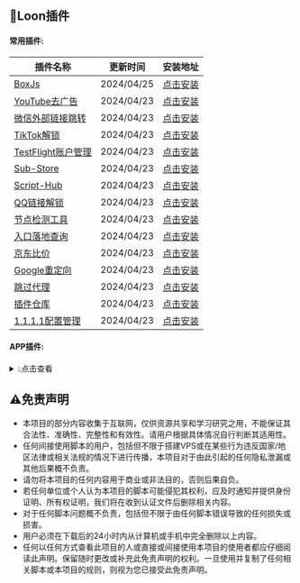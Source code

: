 ## 🎈Loon插件
#### 常用插件:
| 插件名称 | 更新时间 | 安装地址 |
| - | - | - |
| [BoxJs](https://raw.githubusercontent.com/JiaBei-Q/Rules/main/loon/plugin/Loon_BoxJS.plugin) | 2024/04/25 | [点击安装](https://www.nsloon.com/openloon/import?plugin=https://raw.githubusercontent.com/JiaBei-Q/Rules/main/loon/plugin/Loon_BoxJS.plugin) |
| [YouTube去广告](https://raw.githubusercontent.com/JiaBei-Q/Rules/main/loon/plugin/Loon_YouTube_ads.plugin) | 2024/04/23 | [点击安装](https://www.nsloon.com/openloon/import?plugin=https://raw.githubusercontent.com/JiaBei-Q/Rules/main/loon/plugin/Loon_YouTube_ads.plugin) |
| [微信外部链接跳转](https://raw.githubusercontent.com/JiaBei-Q/Rules/main/loon/plugin/Loon_WeixinLinks.plugin) | 2024/04/23 | [点击安装](https://www.nsloon.com/openloon/import?plugin=https://raw.githubusercontent.com/JiaBei-Q/Rules/main/loon/plugin/Loon_WeixinLinks.plugin) |
| [TikTok解锁](https://raw.githubusercontent.com/JiaBei-Q/Rules/main/loon/plugin/Loon_TikTok.plugin) | 2024/04/23 | [点击安装](https://www.nsloon.com/openloon/import?plugin=https://raw.githubusercontent.com/JiaBei-Q/Rules/main/loon/plugin/Loon_TikTok.plugin) |
| [TestFlight账户管理](https://raw.githubusercontent.com/JiaBei-Q/Rules/main/loon/plugin/Loon_TF_Account.plugin) | 2024/04/23 | [点击安装](https://www.nsloon.com/openloon/import?plugin=https://raw.githubusercontent.com/JiaBei-Q/Rules/main/loon/plugin/Loon_TF_Account.plugin) |
| [Sub-Store](https://raw.githubusercontent.com/JiaBei-Q/Rules/main/loon/plugin/Loon_Sub-Store.plugin) | 2024/04/23 | [点击安装](https://www.nsloon.com/openloon/import?plugin=https://raw.githubusercontent.com/JiaBei-Q/Rules/main/loon/plugin/Loon_Sub-Store.plugin) |
| [Script-Hub](https://raw.githubusercontent.com/JiaBei-Q/Rules/main/loon/plugin/Loon_Script-Hub.plugin) | 2024/04/23 | [点击安装](https://www.nsloon.com/openloon/import?plugin=https://raw.githubusercontent.com/JiaBei-Q/Rules/main/loon/plugin/Loon_Script-Hub.plugin) |
| [QQ链接解锁](https://raw.githubusercontent.com/JiaBei-Q/Rules/main/loon/plugin/Loon_QQ_Links.plugin) | 2024/04/23 | [点击安装](https://www.nsloon.com/openloon/import?plugin=https://raw.githubusercontent.com/JiaBei-Q/Rules/main/loon/plugin/Loon_QQ_Links.plugin) |
| [节点检测工具](https://raw.githubusercontent.com/JiaBei-Q/Rules/main/loon/plugin/Loon_Node_tool.plugin) | 2024/04/23 | [点击安装](https://www.nsloon.com/openloon/import?plugin=https://raw.githubusercontent.com/JiaBei-Q/Rules/main/loon/plugin/Loon_Node_tool.plugin) |
| [入口落地查询](https://raw.githubusercontent.com/JiaBei-Q/Rules/main/loon/plugin/Loon_Netisp.plugin) | 2024/04/23 | [点击安装](https://www.nsloon.com/openloon/import?plugin=https://raw.githubusercontent.com/JiaBei-Q/Rules/main/loon/plugin/Loon_Netisp.plugin) |
| [京东比价](https://raw.githubusercontent.com/JiaBei-Q/Rules/main/loon/plugin/Loon_JD_Price.plugin) | 2024/04/23 | [点击安装](https://www.nsloon.com/openloon/import?plugin=https://raw.githubusercontent.com/JiaBei-Q/Rules/main/loon/plugin/Loon_JD_Price.plugin) |
| [Google重定向](https://raw.githubusercontent.com/JiaBei-Q/Rules/main/loon/plugin/Loon_Google.plugin) | 2024/04/23 | [点击安装](https://www.nsloon.com/openloon/import?plugin=https://raw.githubusercontent.com/JiaBei-Q/Rules/main/loon/plugin/Loon_Google.plugin) |
| [跳过代理](https://raw.githubusercontent.com/JiaBei-Q/Rules/main/loon/plugin/Loon_General.plugin) | 2024/04/23 | [点击安装](https://www.nsloon.com/openloon/import?plugin=https://raw.githubusercontent.com/JiaBei-Q/Rules/main/loon/plugin/Loon_General.plugin) |
| [插件仓库](https://raw.githubusercontent.com/JiaBei-Q/Rules/main/loon/plugin/Loon_Gallery.plugin) | 2024/04/23 | [点击安装](https://www.nsloon.com/openloon/import?plugin=https://raw.githubusercontent.com/JiaBei-Q/Rules/main/loon/plugin/Loon_Gallery.plugin) |
| [1.1.1.1配置管理](https://raw.githubusercontent.com/JiaBei-Q/Rules/main/loon/plugin/Loon_1.1.1.1.plugin) | 2024/04/23 | [点击安装](https://www.nsloon.com/openloon/import?plugin=https://raw.githubusercontent.com/JiaBei-Q/Rules/main/loon/plugin/Loon_1.1.1.1.plugin) |
#### APP插件:
<details>
<summary>👆︎点击查看</summary>
<ul>

| 插件名称 | 更新时间 | 安装地址 |
| - | - | - |
| [寻简解锁](https://raw.githubusercontent.com/JiaBei-Q/Rules/main/loon/plugin/XunJian.plugin) | 2024/04/23 | [点击安装](https://www.nsloon.com/openloon/import?plugin=https://raw.githubusercontent.com/JiaBei-Q/Rules/main/loon/plugin/XunJian.plugin) |
| [网易云音乐解锁](https://raw.githubusercontent.com/JiaBei-Q/Rules/main/loon/plugin/WangYiYun.plugin) | 2024/04/23 | [点击安装](https://www.nsloon.com/openloon/import?plugin=https://raw.githubusercontent.com/JiaBei-Q/Rules/main/loon/plugin/WangYiYun.plugin) |
| [咪咕音乐解锁](https://raw.githubusercontent.com/JiaBei-Q/Rules/main/loon/plugin/MiGuMusic.plugin) | 2024/04/23 | [点击安装](https://www.nsloon.com/openloon/import?plugin=https://raw.githubusercontent.com/JiaBei-Q/Rules/main/loon/plugin/MiGuMusic.plugin) |
| [美团修复DNS](https://raw.githubusercontent.com/JiaBei-Q/Rules/main/loon/plugin/MeiTuan_Fix.plugin) | 2024/04/23 | [点击安装](https://www.nsloon.com/openloon/import?plugin=https://raw.githubusercontent.com/JiaBei-Q/Rules/main/loon/plugin/MeiTuan_Fix.plugin) |
| [美图秀秀解锁](https://raw.githubusercontent.com/JiaBei-Q/Rules/main/loon/plugin/MeiTuXiuXiu.plugin) | 2024/04/23 | [点击安装](https://www.nsloon.com/openloon/import?plugin=https://raw.githubusercontent.com/JiaBei-Q/Rules/main/loon/plugin/MeiTuXiuXiu.plugin) |
| [芒果TV解锁](https://raw.githubusercontent.com/JiaBei-Q/Rules/main/loon/plugin/MangGuoTV.plugin) | 2024/04/23 | [点击安装](https://www.nsloon.com/openloon/import?plugin=https://raw.githubusercontent.com/JiaBei-Q/Rules/main/loon/plugin/MangGuoTV.plugin) |
| [GitHub解锁](https://raw.githubusercontent.com/JiaBei-Q/Rules/main/loon/plugin/Github.plugin) | 2024/04/23 | [点击安装](https://www.nsloon.com/openloon/import?plugin=https://raw.githubusercontent.com/JiaBei-Q/Rules/main/loon/plugin/Github.plugin) |
| [Documents解锁](https://raw.githubusercontent.com/JiaBei-Q/Rules/main/loon/plugin/Documents.plugin) | 2024/04/23 | [点击安装](https://www.nsloon.com/openloon/import?plugin=https://raw.githubusercontent.com/JiaBei-Q/Rules/main/loon/plugin/Documents.plugin) |
| [彩云天气解锁](https://raw.githubusercontent.com/JiaBei-Q/Rules/main/loon/plugin/CaiYunTianQi.plugin) | 2024/04/23 | [点击安装](https://www.nsloon.com/openloon/import?plugin=https://raw.githubusercontent.com/JiaBei-Q/Rules/main/loon/plugin/CaiYunTianQi.plugin) |
| [Adguard解锁](https://raw.githubusercontent.com/JiaBei-Q/Rules/main/loon/plugin/Adguard.plugin) | 2024/04/23 | [点击安装](https://www.nsloon.com/openloon/import?plugin=https://raw.githubusercontent.com/JiaBei-Q/Rules/main/loon/plugin/Adguard.plugin) |
</ul>
</details>

## ⚠️免责声明
- 本项目的部分内容收集于互联网，仅供资源共享和学习研究之用，不能保证其合法性、准确性、完整性和有效性。请用户根据具体情况自行判断其适用性。
- 任何间接使用脚本的用户，包括但不限于搭建VPS或在某些行为违反国家/地区法律或相关法规的情况下进行传播，本项目对于由此引起的任何隐私泄漏或其他后果概不负责。
- 请勿将本项目的任何内容用于商业或非法目的，否则后果自负。
- 若任何单位或个人认为本项目的脚本可能侵犯其权利，应及时通知并提供身份证明、所有权证明，我们将在收到认证文件后删除相关内容。
- 对于任何脚本问题概不负责，包括但不限于由任何脚本错误导致的任何损失或损害。
- 用户必须在下载后的24小时内从计算机或手机中完全删除以上内容。
- 任何以任何方式查看此项目的人或直接或间接使用本项目的使用者都应仔细阅读此声明。保留随时更改或补充此免责声明的权利。一旦使用并复制了任何相关脚本或本项目的规则，则视为您已接受此免责声明。
